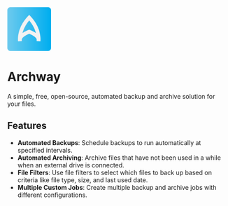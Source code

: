 <img src="./src/img/ArchwayIcon.svg" alt="Archway Icon" width="100" height="100">

# Archway
A simple, free, open-source, automated backup and archive solution for your files.

## Features
- **Automated Backups**: Schedule backups to run automatically at specified intervals.
- **Automated Archiving**: Archive files that have not been used in a while when an external drive is connected.
- **File Filters**: Use file filters to select which files to back up based on criteria like file type, size, and last used date.
- **Multiple Custom Jobs**: Create multiple backup and archive jobs with different configurations.
